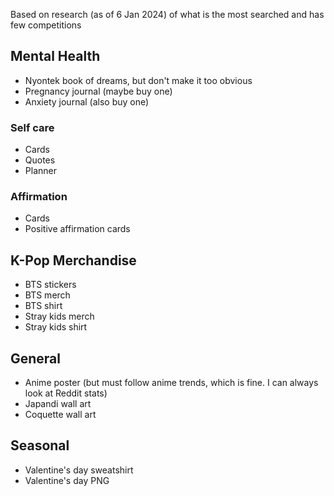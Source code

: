 Based on research (as of 6 Jan 2024) of what is the most searched and has few competitions
## Mental Health
- Nyontek book of dreams, but don't make it too obvious
- Pregnancy journal (maybe buy one)
- Anxiety journal (also buy one)
### Self care
- Cards
- Quotes
- Planner
### Affirmation
- Cards
- Positive affirmation cards
## K-Pop Merchandise
- BTS stickers
- BTS merch
- BTS shirt
- Stray kids merch
- Stray kids shirt
## General
- Anime poster (but must follow anime trends, which is fine. I can always look at Reddit stats)
- Japandi wall art
- Coquette wall art
## Seasonal
- Valentine's day sweatshirt
- Valentine's day PNG
